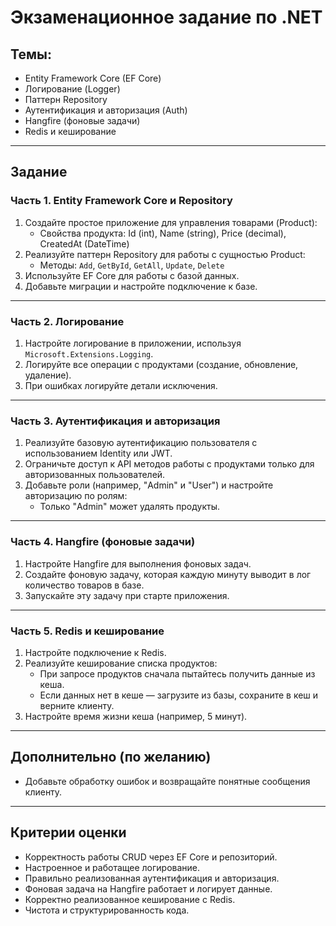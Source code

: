 # Экзаменационное задание по .NET

## Темы:
- Entity Framework Core (EF Core)
- Логирование (Logger)
- Паттерн Repository
- Аутентификация и авторизация (Auth)
- Hangfire (фоновые задачи)
- Redis и кеширование

---

## Задание

### Часть 1. Entity Framework Core и Repository

1. Создайте простое приложение для управления товарами (Product):
    - Свойства продукта: Id (int), Name (string), Price (decimal), CreatedAt (DateTime)
2. Реализуйте паттерн Repository для работы с сущностью Product:
    - Методы: `Add`, `GetById`, `GetAll`, `Update`, `Delete`
3. Используйте EF Core для работы с базой данных.
4. Добавьте миграции и настройте подключение к базе.

---

### Часть 2. Логирование

1. Настройте логирование в приложении, используя `Microsoft.Extensions.Logging`.
2. Логируйте все операции с продуктами (создание, обновление, удаление).
3. При ошибках логируйте детали исключения.

---

### Часть 3. Аутентификация и авторизация

1. Реализуйте базовую аутентификацию пользователя с использованием Identity или JWT.
2. Ограничьте доступ к API методов работы с продуктами только для авторизованных пользователей.
3. Добавьте роли (например, "Admin" и "User") и настройте авторизацию по ролям:
   - Только "Admin" может удалять продукты.

---

### Часть 4. Hangfire (фоновые задачи)

1. Настройте Hangfire для выполнения фоновых задач.
2. Создайте фоновую задачу, которая каждую минуту выводит в лог количество товаров в базе.
3. Запускайте эту задачу при старте приложения.

---

### Часть 5. Redis и кеширование

1. Настройте подключение к Redis.
2. Реализуйте кеширование списка продуктов:
    - При запросе продуктов сначала пытайтесь получить данные из кеша.
    - Если данных нет в кеше — загрузите из базы, сохраните в кеш и верните клиенту.
3. Настройте время жизни кеша (например, 5 минут).

---

## Дополнительно (по желанию)

- Добавьте обработку ошибок и возвращайте понятные сообщения клиенту.

---

## Критерии оценки

- Корректность работы CRUD через EF Core и репозиторий.
- Настроенное и работащее логирование.
- Правильно реализованная аутентификация и авторизация.
- Фоновая задача на Hangfire работает и логирует данные.
- Корректно реализованное кеширование с Redis.
- Чистота и структурированность кода.
